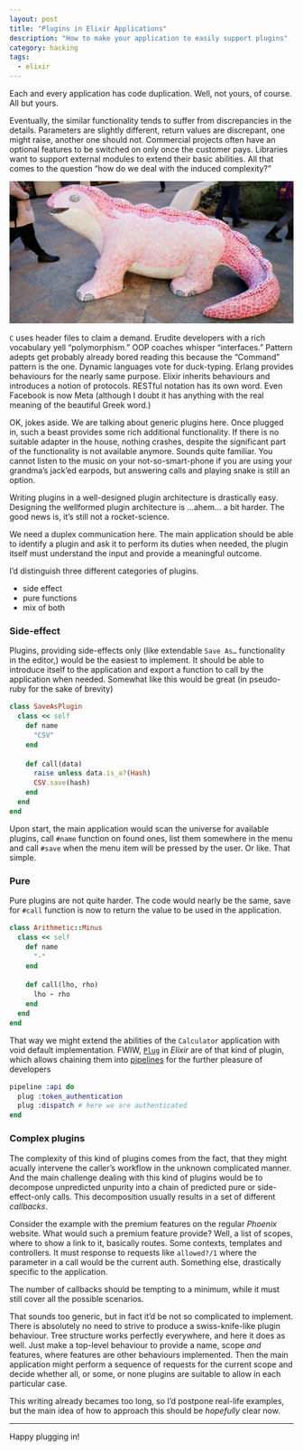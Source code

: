 ```yaml
---
layout: post
title: "Plugins in Elixir Applications"
description: "How to make your application to easily support plugins"
category: hacking
tags:
  - elixir
---
```


Each and every application has code duplication. Well, not yours, of course. All but yours.

Eventually, the similar functionality tends to suffer from discrepancies in the details. Parameters are slightly different, return values are discrepant, one might raise, another one should not. Commercial projects often have an optional features to be switched on only once the customer pays. Libraries want to support external modules to extend their basic abilities. All that comes to the question “how do we deal with the induced complexity?”

![Lizard](/img/plugins.jpg)

`C` uses header files to claim a demand. Erudite developers with a rich vocabulary yell “polymorphism.” OOP coaches whisper “interfaces.” Pattern adepts get probably already bored reading this because the “Command” pattern is the one. Dynamic languages vote for duck-typing. Erlang provides behaviours for the nearly same purpose. Elixir inherits behaviours and introduces a notion of protocols. RESTful notation has its own word. Even Facebook is now Meta (although I doubt it has anything with the real meaning of the beautiful Greek word.)

OK, jokes aside. We are talking about generic plugins here. Once plugged in, such a beast provides some rich additional functionality. If there is no suitable adapter in the house, nothing crashes, despite the significant part of the functionality is not available anymore. Sounds quite familiar. You cannot listen to the music on your not-so-smart-phone if you are using your grandma’s jack’ed earpods, but answering calls and playing snake is still an option.

Writing plugins in a well-designed plugin architecture is drastically easy. Designing the wellformed plugin architecture is …ahem… a bit harder. The good news is, it’s still not a rocket-science.

We need a duplex communication here. The main application should be able to identify a plugin and ask it to perform its duties when needed, the plugin itself must understand the input and provide a meaningful outcome.

I’d distinguish three different categories of plugins.

- side effect
- pure functions
- mix of both

### Side-effect

Plugins, providing side-effects only (like extendable `Save As…` functionality in the editor,) would be the easiest to implement. It should be able to introduce itself to the application and export a function to call by the application when needed. Somewhat like this would be great (in pseudo-ruby for the sake of brevity)

```ruby
class SaveAsPlugin
  class << self
    def name
      "CSV"
    end

    def call(data)
      raise unless data.is_a?(Hash)
      CSV.save(hash)
    end
  end
end
```

Upon start, the main application would scan the universe for available plugins, call `#name` function on found ones, list them somewhere in the menu and call `#save` when the menu item will be pressed by the user. Or like. That simple.

### Pure

Pure plugins are not quite harder. The code would nearly be the same, save for `#call` function is now to return the value to be used in the application.

```ruby
class Arithmetic::Minus
  class << self
    def name
      "-"
    end

    def call(lho, rho)
      lho - rho
    end
  end
end
```

That way we might extend the abilities of the `Calculator` application with void default implementation. FWIW, [`Plug`](https://hexdocs.pm/plug) in _Elixir_ are of that kind of plugin, which allows chaining them into [pipelines](https://hexdocs.pm/phoenix/Phoenix.Router.html#pipeline/2) for the further pleasure of developers

```elixir
pipeline :api do
  plug :token_authentication
  plug :dispatch # here we are authenticated
end
```

### Complex plugins

The complexity of this kind of plugins comes from the fact, that they might acually intervene the caller’s workflow in the unknown complicated manner. And the main challenge dealing with this kind of plugins would be to decompose unpredicted unpurity into a chain of predicted pure or side-effect-only calls. This decomposition usually results in a set of different _callbacks_.

Consider the example with the premium features on the regular _Phoenix_ website. What would such a premium feature provide? Well, a list of scopes, where to show a link to it, basically routes. Some contexts, templates and controllers. It must response to requests like `allowed?/1` where the parameter in a call would be the current auth. Something else, drastically specific to the application.

The number of callbacks should be tempting to a minimum, while it must still cover all the possible scenarios.

That sounds too generic, but in fact it’d be not so complicated to implement. There is absolutely no need to strive to produce a swiss-knife-like plugin behaviour. Tree structure works perfectly everywhere, and here it does as well. Just make a top-level behaviour to provide a name, scope _and_ features, where features are other behaviours implemented. Then the main application might perform a sequence of requests for the current scope and decide whether all, or some, or none plugins are suitable to allow in each particular case.

This writing already becames too long, so I’d postpone real-life examples, but the main idea of how to approach this should be _hopefully_ clear now.

---

Happy plugging in!
